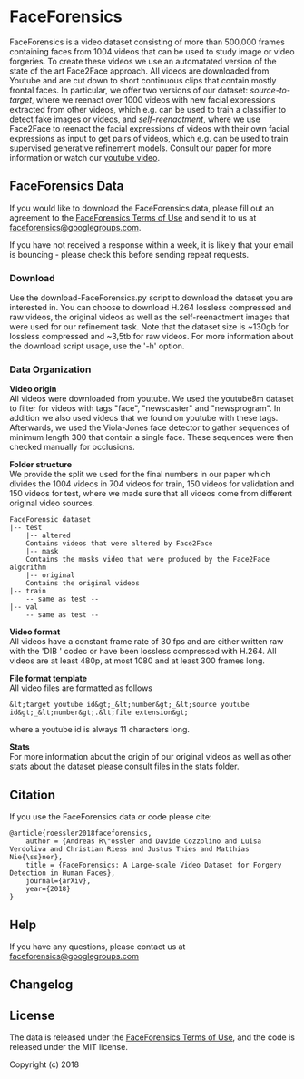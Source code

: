 # FaceForensics

FaceForensics is a video dataset consisting of more than 500,000 frames containing faces from 1004 videos that can be used to study image or video forgeries. To create these videos we use an automatated version of the state of the art Face2Face approach. All videos are downloaded from Youtube and are cut down to short continuous clips that contain mostly frontal faces. In particular, we offer two versions of our dataset: 
*source-to-target*, where we reenact over 1000 videos with new facial expressions extracted from other videos, which e.g. can be used to train a classifier to detect fake images or videos,
and *self-reenactment*, where we use Face2Face to reenact the facial expressions of videos with their own facial expressions as input to get pairs of videos, which e.g. can be used to train supervised generative refinement models.
Consult our [paper](https://arxiv.org/abs/1803.09179) for more information or watch our [youtube video](https://www.youtube.com/watch?v=Tle7YaPkO_k).

## FaceForensics Data

If you would like to download the FaceForensics data, please fill out an agreement to the [FaceForensics Terms of Use](http://kaldir.vc.in.tum.de/FaceForensics/webpage/FaceForensics_TOS.pdf) and send it to us at [faceforensics@googlegroups.com](mailto:faceforensics@googlegroups.com).

If you have not received a response within a week, it is likely that your email is bouncing - please check this before sending repeat requests.

### Download

Use the download-FaceForensics.py script to download the dataset you are interested in.
You can choose to download H.264 lossless compressed and raw videos, the original videos as well as the
self-reenactment images that were used for our refinement task. Note that the dataset size
is ~130gb for lossless compressed and ~3,5tb for raw videos. For more information about the download script usage, use the '-h' option.

### Data Organization

**Video origin**  
All videos were downloaded from youtube. We used the youtube8m dataset to filter
for videos with tags "face", "newscaster" and "newsprogram". In addition we also
used videos that we found on youtube with these tags. Afterwards, we used the
Viola-Jones face detector to gather sequences of minimum length 300 that contain a single
face. These sequences were then checked manually for occlusions.

**Folder structure**  
We provide the split we used for the final numbers in our paper which divides the 1004 videos in
704 videos for train, 150 videos for validation and 150 videos for test, where we made sure that 
all videos come from different original video sources.
```shell
FaceForensic dataset
|-- test
    |-- altered
    Contains videos that were altered by Face2Face
    |-- mask
    Contains the masks video that were produced by the Face2Face algorithm
    |-- original
    Contains the original videos
|-- train
    -- same as test --
|-- val
    -- same as test -- 
```

**Video format**  
All videos have a constant frame rate of 30 fps and are either written raw with the 'DIB ' codec 
or have been lossless compressed with H.264. All videos are at least 480p, at most 1080 and at least
300 frames long.

**File format template**  
All video files are formatted as follows  
```
&lt;target youtube id&gt;_&lt;number&gt;_&lt;source youtube id&gt;_&lt;number&gt;.&lt;file extension&gt;
```

where a youtube id is always 11 characters long.

**Stats**  
For more information about the origin of our original videos as well as other stats about
 the dataset please consult files in the stats folder.


## Citation
If you use the FaceForensics data or code please cite:
```
@article{roessler2018faceforensics,
	author = {Andreas R\"ossler and Davide Cozzolino and Luisa Verdoliva and Christian Riess and Justus Thies and Matthias Nie{\ss}ner},
	title = {FaceForensics: A Large-scale Video Dataset for Forgery Detection in Human Faces},
	journal={arXiv},
	year={2018}
}
```

## Help
If you have any questions, please contact us at faceforensics@googlegroups.com


## Changelog

## License
The data is released under the [FaceForensics Terms of Use](http://kaldir.vc.in.tum.de/FaceForensics/webpage/FaceForensics_TOS.pdf), and the code is released under the MIT license.

Copyright (c) 2018